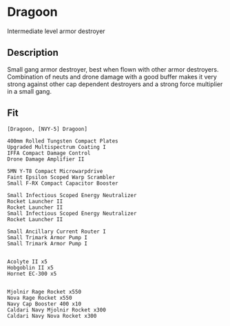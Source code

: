 # Dragoon

Intermediate level armor destroyer


## Description
Small gang armor destroyer, best when flown with other armor destroyers.
Combination of neuts and drone damage with a good buffer makes it very strong
against other cap dependent destroyers and a strong force multiplier in a small
gang.

## Fit

```
[Dragoon, [NVY-5] Dragoon]

400mm Rolled Tungsten Compact Plates
Upgraded Multispectrum Coating I
IFFA Compact Damage Control
Drone Damage Amplifier II

5MN Y-T8 Compact Microwarpdrive
Faint Epsilon Scoped Warp Scrambler
Small F-RX Compact Capacitor Booster

Small Infectious Scoped Energy Neutralizer
Rocket Launcher II
Rocket Launcher II
Small Infectious Scoped Energy Neutralizer
Rocket Launcher II

Small Ancillary Current Router I
Small Trimark Armor Pump I
Small Trimark Armor Pump I


Acolyte II x5
Hobgoblin II x5
Hornet EC-300 x5


Mjolnir Rage Rocket x550
Nova Rage Rocket x550
Navy Cap Booster 400 x10
Caldari Navy Mjolnir Rocket x300
Caldari Navy Nova Rocket x300
```
